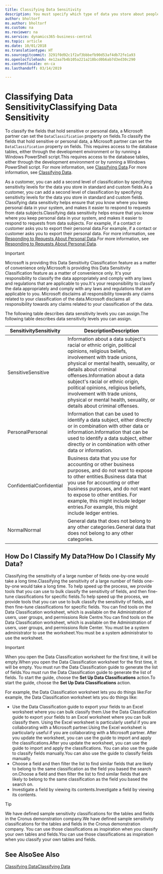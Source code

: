 ```yaml
---
title: Classifying Data Sensitivity
description: You must specify which type of data you store about people so that you can respond to data subject requests.
author: bholtorf
ms.author: bholtorf
ms.custom: na
ms.reviewer: na
ms.service: dynamics365-business-central
ms.topic: article
ms.date: 10/01/2018
ms.translationtype: HT
ms.sourcegitcommit: 3291f0d92c1f2af3bbbefb90d53af4db72fe1a93
ms.openlocfilehash: 4e12aa7b4b105a221a218bcd0b6ab7d3ed30c290
ms.contentlocale: en-ca
ms.lasthandoff: 03/14/2019

---
```


# <a name="classifying-data-sensitivity"></a><span data-ttu-id="cd0e0-103">Classifying Data Sensitivity</span><span class="sxs-lookup"><span data-stu-id="cd0e0-103">Classifying Data Sensitivity</span></span>
<span data-ttu-id="cd0e0-104">To classify the fields that hold sensitive or personal data, a Microsoft partner can set the ```DataClassification``` property on fields.</span><span class="sxs-lookup"><span data-stu-id="cd0e0-104">To classify the fields that hold sensitive or personal data, a Microsoft partner can set the ```DataClassification``` property on fields.</span></span> <span data-ttu-id="cd0e0-105">This requires access to the database tables, either through the development environment or by running a Windows PowerShell script.</span><span class="sxs-lookup"><span data-stu-id="cd0e0-105">This requires access to the database tables, either through the development environment or by running a Windows PowerShell script.</span></span> <span data-ttu-id="cd0e0-106">For more information, see [Classifying Data](https://docs.microsoft.com/en-us/dynamics-nav/classifying-data).</span><span class="sxs-lookup"><span data-stu-id="cd0e0-106">For more information, see [Classifying Data](https://docs.microsoft.com/en-us/dynamics-nav/classifying-data).</span></span>  

<span data-ttu-id="cd0e0-107">As a customer, you can add a second level of classification by specifying sensitivity levels for the data you store in standard and custom fields.</span><span class="sxs-lookup"><span data-stu-id="cd0e0-107">As a customer, you can add a second level of classification by specifying sensitivity levels for the data you store in standard and custom fields.</span></span> <span data-ttu-id="cd0e0-108">Classifying data sensitivity helps ensure that you know where you keep personal data in your system, and makes it easier to respond to requests from data subjects.</span><span class="sxs-lookup"><span data-stu-id="cd0e0-108">Classifying data sensitivity helps ensure that you know where you keep personal data in your system, and makes it easier to respond to requests from data subjects.</span></span> <span data-ttu-id="cd0e0-109">For example, if a contact or customer asks you to export their personal data.</span><span class="sxs-lookup"><span data-stu-id="cd0e0-109">For example, if a contact or customer asks you to export their personal data.</span></span> <span data-ttu-id="cd0e0-110">For more information, see [Responding to Requests About Personal Data](admin-responding-to-requests-about-personal-data.md).</span><span class="sxs-lookup"><span data-stu-id="cd0e0-110">For more information, see [Responding to Requests About Personal Data](admin-responding-to-requests-about-personal-data.md).</span></span>

> [!Important]
> <span data-ttu-id="cd0e0-111">Microsoft is providing this Data Sensitivity Classification feature as a matter of convenience only.</span><span class="sxs-lookup"><span data-stu-id="cd0e0-111">Microsoft is providing this Data Sensitivity Classification feature as a matter of convenience only.</span></span> <span data-ttu-id="cd0e0-112">It's your responsibility to classify the data appropriately and comply with any laws and regulations that are applicable to you.</span><span class="sxs-lookup"><span data-stu-id="cd0e0-112">It's your responsibility to classify the data appropriately and comply with any laws and regulations that are applicable to you.</span></span> <span data-ttu-id="cd0e0-113">Microsoft disclaims all responsibility towards any claims related to your classification of the data.</span><span class="sxs-lookup"><span data-stu-id="cd0e0-113">Microsoft disclaims all responsibility towards any claims related to your classification of the data.</span></span>  

<span data-ttu-id="cd0e0-114">The following table describes data sensitivity levels you can assign.</span><span class="sxs-lookup"><span data-stu-id="cd0e0-114">The following table describes data sensitivity levels you can assign.</span></span>

|<span data-ttu-id="cd0e0-115">Sensitivity</span><span class="sxs-lookup"><span data-stu-id="cd0e0-115">Sensitivity</span></span>|<span data-ttu-id="cd0e0-116">Description</span><span class="sxs-lookup"><span data-stu-id="cd0e0-116">Description</span></span>|
|----|----|
|<span data-ttu-id="cd0e0-117">Sensitive</span><span class="sxs-lookup"><span data-stu-id="cd0e0-117">Sensitive</span></span> | <span data-ttu-id="cd0e0-118">Information about a data subject's racial or ethnic origin, political opinions, religious beliefs, involvement with trade unions, physical or mental health, sexuality, or details about criminal offenses.</span><span class="sxs-lookup"><span data-stu-id="cd0e0-118">Information about a data subject's racial or ethnic origin, political opinions, religious beliefs, involvement with trade unions, physical or mental health, sexuality, or details about criminal offenses.</span></span> |
|<span data-ttu-id="cd0e0-119">Personal</span><span class="sxs-lookup"><span data-stu-id="cd0e0-119">Personal</span></span> | <span data-ttu-id="cd0e0-120">Information that can be used to identify a data subject, either directly or in combination with other data or information.</span><span class="sxs-lookup"><span data-stu-id="cd0e0-120">Information that can be used to identify a data subject, either directly or in combination with other data or information.</span></span>|
|<span data-ttu-id="cd0e0-121">Confidential</span><span class="sxs-lookup"><span data-stu-id="cd0e0-121">Confidential</span></span> | <span data-ttu-id="cd0e0-122">Business data that you use for accounting or other business purposes, and do not want to expose to other entities.</span><span class="sxs-lookup"><span data-stu-id="cd0e0-122">Business data that you use for accounting or other business purposes, and do not want to expose to other entities.</span></span> <span data-ttu-id="cd0e0-123">For example, this might include ledger entries.</span><span class="sxs-lookup"><span data-stu-id="cd0e0-123">For example, this might include ledger entries.</span></span>|
|<span data-ttu-id="cd0e0-124">Normal</span><span class="sxs-lookup"><span data-stu-id="cd0e0-124">Normal</span></span> | <span data-ttu-id="cd0e0-125">General data that does not belong to any other categories.</span><span class="sxs-lookup"><span data-stu-id="cd0e0-125">General data that does not belong to any other categories.</span></span>|

## <a name="how-do-i-classify-my-data"></a><span data-ttu-id="cd0e0-126">How Do I Classify My Data?</span><span class="sxs-lookup"><span data-stu-id="cd0e0-126">How Do I Classify My Data?</span></span>
<span data-ttu-id="cd0e0-127">Classifying the sensitivity of a large number of fields one-by-one would take a long time.</span><span class="sxs-lookup"><span data-stu-id="cd0e0-127">Classifying the sensitivity of a large number of fields one-by-one would take a long time.</span></span> <span data-ttu-id="cd0e0-128">To help speed up the process, we provide tools that you can use to bulk classify the sensitivity of fields, and then fine-tune classifications for specific fields.</span><span class="sxs-lookup"><span data-stu-id="cd0e0-128">To help speed up the process, we provide tools that you can use to bulk classify the sensitivity of fields, and then fine-tune classifications for specific fields.</span></span> <span data-ttu-id="cd0e0-129">You can find tools on the Data Classification worksheet, which is available on the Administration of users, user groups, and permissions Role Centre.</span><span class="sxs-lookup"><span data-stu-id="cd0e0-129">You can find tools on the Data Classification worksheet, which is available on the Administration of users, user groups, and permissions Role Center.</span></span> <span data-ttu-id="cd0e0-130">You must be a system administrator to use the worksheet.</span><span class="sxs-lookup"><span data-stu-id="cd0e0-130">You must be a system administrator to use the worksheet.</span></span>

> [!Important]
> <span data-ttu-id="cd0e0-131">When you open the Data Classification worksheet for the first time, it will be empty.</span><span class="sxs-lookup"><span data-stu-id="cd0e0-131">When you open the Data Classification worksheet for the first time, it will be empty.</span></span> <span data-ttu-id="cd0e0-132">You must run the Data Classification guide to generate the list of fields.</span><span class="sxs-lookup"><span data-stu-id="cd0e0-132">You must run the Data Classification guide to generate the list of fields.</span></span> <span data-ttu-id="cd0e0-133">To start the guide, choose the **Set Up Data Classifications** action.</span><span class="sxs-lookup"><span data-stu-id="cd0e0-133">To start the guide, choose the **Set Up Data Classifications** action.</span></span>

<span data-ttu-id="cd0e0-134">For example, the Data Classification worksheet lets you do things like:</span><span class="sxs-lookup"><span data-stu-id="cd0e0-134">For example, the Data Classification worksheet lets you do things like:</span></span>  

* <span data-ttu-id="cd0e0-135">Use the Data Classification guide to export your fields to an Excel worksheet where you can bulk classify them.</span><span class="sxs-lookup"><span data-stu-id="cd0e0-135">Use the Data Classification guide to export your fields to an Excel worksheet where you can bulk classify them.</span></span> <span data-ttu-id="cd0e0-136">Using the Excel worksheet is particularly useful if you are collaborating with a Microsoft partner.</span><span class="sxs-lookup"><span data-stu-id="cd0e0-136">Using the Excel worksheet is particularly useful if you are collaborating with a Microsoft partner.</span></span> <span data-ttu-id="cd0e0-137">After you update the worksheet, you can use the guide to import and apply the classifications.</span><span class="sxs-lookup"><span data-stu-id="cd0e0-137">After you update the worksheet, you can use the guide to import and apply the classifications.</span></span> <span data-ttu-id="cd0e0-138">You can also use the guide to classify fields manually.</span><span class="sxs-lookup"><span data-stu-id="cd0e0-138">You can also use the guide to classify fields manually.</span></span>  
* <span data-ttu-id="cd0e0-139">Choose a field and then filter the list to find similar fields that are likely to belong to the same classification as the field you based the search on.</span><span class="sxs-lookup"><span data-stu-id="cd0e0-139">Choose a field and then filter the list to find similar fields that are likely to belong to the same classification as the field you based the search on.</span></span>  
* <span data-ttu-id="cd0e0-140">Investigate a field by viewing its contents.</span><span class="sxs-lookup"><span data-stu-id="cd0e0-140">Investigate a field by viewing its contents.</span></span>  

> [!Tip]
> <span data-ttu-id="cd0e0-141">We have defined sample sensitivity classifications for the tables and fields in the Cronus demonstration company.</span><span class="sxs-lookup"><span data-stu-id="cd0e0-141">We have defined sample sensitivity classifications for the tables and fields in the Cronus demonstration company.</span></span> <span data-ttu-id="cd0e0-142">You can use those classifications as inspiration when you classify your own tables and fields.</span><span class="sxs-lookup"><span data-stu-id="cd0e0-142">You can use those classifications as inspiration when you classify your own tables and fields.</span></span>

## <a name="see-also"></a><span data-ttu-id="cd0e0-143">See Also</span><span class="sxs-lookup"><span data-stu-id="cd0e0-143">See Also</span></span>
[<span data-ttu-id="cd0e0-144">Classifying Data</span><span class="sxs-lookup"><span data-stu-id="cd0e0-144">Classifying Data</span></span>](https://docs.microsoft.com/en-us/dynamics-nav/classifying-data)  

